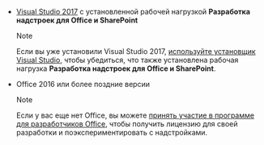 - [Visual Studio 2017](https://www.visualstudio.com/vs/) с установленной рабочей нагрузкой **Разработка надстроек для Office и SharePoint**

    > [!NOTE]
    > Если вы уже установили Visual Studio 2017, [используйте установщик Visual Studio](https://docs.microsoft.com/visualstudio/install/modify-visual-studio), чтобы убедиться, что также установлена рабочая нагрузка **Разработка надстроек для Office и SharePoint**. 

- Office 2016 или более поздние версии
    
    > [!NOTE]
    > Если у вас еще нет Office, вы можете [принять участие в программе для разработчиков Office](https://developer.microsoft.com/ru-RU/office/dev-program), чтобы получить лицензию для своей разработки и поэкспериментировать с надстройками.
